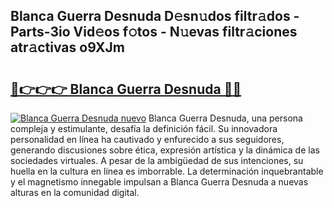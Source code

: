 ## Blanca Guerra Desnuda D𝚎sn𝚞dos filtr𝚊dos - Parts-3io Vid𝚎os f𝚘tos - N𝚞evas filtr𝚊ciones atr𝚊ctivas o9XJm

# <h2><a href="http://mbdwwmw.tromn.icu/?c=Blanca+Guerra+Desnuda">🔗👉👉👉 Blanca Guerra Desnuda 🔗🔗</a></h2>

[![Blanca Guerra Desnuda nuevo](https://i.imgur.com/pEAQMta.gif)](http://mbdwwmw.tromn.icu/?c=Blanca+Guerra+Desnuda)
Blanca Guerra Desnuda, una persona compleja y estimulante, desafía la definición fácil. Su innovadora personalidad en línea ha cautivado y enfurecido a sus seguidores, generando discusiones sobre ética, expresión artística y la dinámica de las sociedades virtuales. A pesar de la ambigüedad de sus intenciones, su huella en la cultura en línea es imborrable. La determinación inquebrantable y el magnetismo innegable impulsan a Blanca Guerra Desnuda a nuevas alturas en la comunidad digital.

